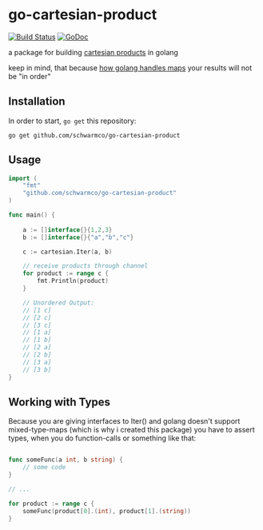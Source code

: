 # go-cartesian-product

[![Build Status](https://travis-ci.org/schwarmco/go-cartesian-product.svg?branch=master)](https://travis-ci.org/schwarmco/go-cartesian-product)
[![GoDoc](https://godoc.org/github.com/schwarmco/go-cartesian-product?status.svg)](https://godoc.org/github.com/schwarmco/go-cartesian-product)

a package for building [cartesian products](https://en.wikipedia.org/wiki/Cartesian_product) in golang

keep in mind, that because [how golang handles maps](https://blog.golang.org/go-maps-in-action#TOC_7.) your results will not be "in order"

## Installation

In order to start, `go get` this repository:

```
go get github.com/schwarmco/go-cartesian-product
```

## Usage

```go
import (
    "fmt"
    "github.com/schwarmco/go-cartesian-product"
)

func main() {
    
    a := []interface{}{1,2,3}
    b := []interface{}{"a","b","c"}

    c := cartesian.Iter(a, b)

    // receive products through channel
    for product := range c {
        fmt.Println(product)
    }

    // Unordered Output:
    // [1 c]
    // [2 c]
    // [3 c]
    // [1 a]
    // [1 b]
    // [2 a]
    // [2 b]
    // [3 a]
    // [3 b]
}
```

## Working with Types

Because you are giving interfaces to Iter() and golang doesn't support mixed-type-maps (which is why i created this package) you have to assert types, when you do function-calls or something like that:

```go

func someFunc(a int, b string) {
    // some code
}

// ...

for product := range c {
    someFunc(product[0].(int), product[1].(string))
}
```

